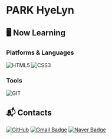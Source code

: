# PARK HyeLyn 
<!--
**LynPark/LynPark** is a ✨ _special_ ✨ repository because its `README.md` (this file) appears on your GitHub profile.

Here are some ideas to get you started:

- 🔭 I’m currently working on ...
- 🌱 I’m currently learning HTML and CSS
- 👯 I’m looking to collaborate on ...
- 🤔 I’m looking for help with ...
- 💬 Ask me about ...
- 📫 How to reach me: hyelyn234@gmail.com
- 😄 Pronouns: ...
- ⚡ Fun fact: ... -->

## 🖥 Now Learning
### Platforms & Languages
![HTML5](https://img.shields.io/badge/HTML5-E34F26.svg?&style=for-the-badge&logo=HTML5&logoColor=white)
![CSS3](https://img.shields.io/badge/CSS3-1572B6.svg?&style=for-the-badge&logo=CSS3&logoColor=white)
### Tools
![GIT](https://img.shields.io/badge/Git-F05032.svg?&style=for-the-badge&logo=Git&logoColor=white)

## 📬 Contacts
[![GitHub](https://img.shields.io/badge/GitHub-181717?style=flat-square&logo=github&link=https://github.com/LynPark/)](https://github.com/LynPark/)
[![Gmail Badge](https://img.shields.io/badge/Gmail-d14836?style=flat-square&logo=Gmail&logoColor=white&link=mailto:hyelyn234@gmail.com)](mailto:hyelyn234@gmail.com)
[![Naver Badge](https://img.shields.io/badge/Naver-03C75A?style=flat-square&logo=Naver&logoColor=white&link=mailto:lyna8901@naver.com)](mailto:lyna8901@naver.com)
